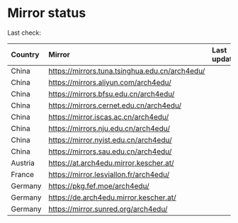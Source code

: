 <script src="./time.js"></script>
# Mirror status
Last check: <script type="text/javascript">localize(1713982940.5432065);</script>

|Country|Mirror|Last update|
|:------|:-----|:----------|
|China|https://mirrors.tuna.tsinghua.edu.cn/arch4edu/|<script type="text/javascript">localize(1713940565);</script>|
|China|https://mirrors.aliyun.com/arch4edu/|<script type="text/javascript">localize(1713897462);</script>|
|China|https://mirrors.bfsu.edu.cn/arch4edu/|<script type="text/javascript">localize(1713940565);</script>|
|China|https://mirrors.cernet.edu.cn/arch4edu/|<script type="text/javascript">localize(1713897462);</script>|
|China|https://mirror.iscas.ac.cn/arch4edu/|<script type="text/javascript">localize(1713897462);</script>|
|China|https://mirrors.nju.edu.cn/arch4edu/|<script type="text/javascript">localize(1713897462);</script>|
|China|https://mirror.nyist.edu.cn/arch4edu/|<script type="text/javascript">localize(1713940565);</script>|
|China|https://mirrors.sau.edu.cn/arch4edu/|<script type="text/javascript">localize(1713940565);</script>|
|Austria|https://at.arch4edu.mirror.kescher.at/|<script type="text/javascript">localize(1713940565);</script>|
|France|https://mirror.lesviallon.fr/arch4edu/|<script type="text/javascript">localize(1713940565);</script>|
|Germany|https://pkg.fef.moe/arch4edu/|<script type="text/javascript">localize(1713940565);</script>|
|Germany|https://de.arch4edu.mirror.kescher.at/|<script type="text/javascript">localize(1713940565);</script>|
|Germany|https://mirror.sunred.org/arch4edu/|<script type="text/javascript">localize(1713940565);</script>|

<script src="./tablefilter/tablefilter.js"></script>
<script src="./table.js"></script>
